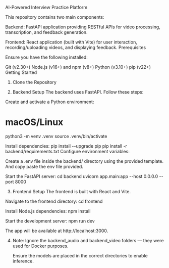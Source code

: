 AI-Powered Interview Practice Platform

This repository contains two main components:

Backend: FastAPI application providing RESTful APIs for video processing, transcription, and feedback generation.

Frontend: React application (built with Vite) for user interaction, recording/uploading videos, and displaying feedback.
Prerequisites

Ensure you have the following installed:

Git (v2.30+)
Node.js (v16+) and npm (v8+)
Python (v3.10+)
pip (v22+)
Getting Started

1. Clone the Repository

2. Backend Setup
   The backend uses FastAPI. Follow these steps:

Create and activate a Python environment:

# macOS/Linux

python3 -m venv .venv
source .venv/bin/activate

Install dependencies:
pip install --upgrade pip
pip install -r backend/requirements.txt
Configure environment variables:

Create a .env file inside the backend/ directory using the provided template. And copy paste the env file provided.

Start the FastAPI server:
cd backend
uvicorn app.main:app --host 0.0.0.0 --port 8000

3. Frontend Setup
   The frontend is built with React and Vite.

Navigate to the frontend directory:
cd frontend

Install Node.js dependencies:
npm install

Start the development server:
npm run dev

The app will be available at http://localhost:3000.

4. Note:
   Ignore the backend_audio and backend_video folders — they were used for Docker purposes.

   Ensure the models are placed in the correct directories to enable inference.
